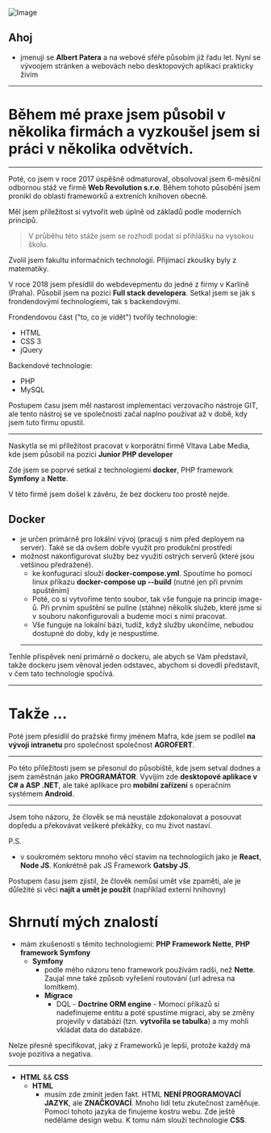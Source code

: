 ![Image](https://images.unsplash.com/photo-1542744095-291d1f67b221?ixid=MnwxMjA3fDB8MHxwaG90by1wYWdlfHx8fGVufDB8fHx8&ixlib=rb-1.2.1&auto=format&fit=crop&w=1470&q=80)

Ahoj 
-----

- jmenuji se **Albert Patera** a na webové sféře působím již řadu let. Nyní se vývoojem stránken a webovách nebo desktopových aplikací prakticky živím 

---

Během mé praxe jsem působil v několika firmách a vyzkoušel jsem si práci v několika odvětvích. 
=
----

Poté, co jsem v roce 2017 úspěšně odmaturoval, obsolvoval jsem 6-měsíční odbornou stáž ve firmě **Web Revolution s.r.o**. 
Během tohoto působění jsem pronikl do oblasti frameworků a extreních knihoven obecně.
 
Měl jsem příležitost si vytvořit web  úplně od základů podle moderních principů. 
> V průběhu této stáže jsem se rozhodl podat si přihlášku na vysokou školu. 

Zvolil jsem fakultu informačních technologií. Přijímací zkoušky byly z matematiky. 


V roce 2018 jsem přesídlil do webdevepmentu do jedné z firmy v Karlíně (Praha).
Působil jsem na pozici **Full stack developera**. Setkal jsem se jak s frondendovými technologiemi, tak s backendovými.  

Frondendovou část ("to, co je vidět") tvořily technologie:
- HTML
- CSS 3 
- jQuery 

Backendové technologie: 
- PHP
- MySQL 

Postupem času jsem měl nastarost implementaci verzovacího nástroje GIT, ale tento nástroj se ve společnosti začal naplno používat až v době, kdy jsem tuto firmu opustil. 

---

Naskytla se mi příležitost pracovat v korporátní firmě Vltava Labe Media, kde jsem působil na pozici **Junior PHP developer**

Zde jsem se poprvé setkal z technologiemi **docker**, PHP framework **Symfony** a **Nette**. 

V této firmě jsem došel k závěru, že bez dockeru too prostě nejde. 

Docker
------
- je určen primárně pro lokální vývoj (pracuji s nim před deployem na server). Také se dá ovšem dobře využít pro produkční prostředí
- možnost nakonfigurovat služby bez využití ostrých serverů (které jsou vetšinou předražené). 
    - ke konfuguraci slouží **docker-compose.yml**. Spoutíme ho pomocí linux příkazu **docker-compose up --build** (nutné jen při prvním spuštěním)
    - Poté, co si vytvoříme tento soubor, tak vše funguje na princip image-ů. Při prvním spuštění se pullne (stáhne) několik služeb, které jsme si v souboru nakonfigurovali a budeme moci s nimi pracovat. 
    - Vše funguje na lokální bázi, tudíž, když služby ukončíme, nebudou dostupné do doby, kdy je nespustíme. 
    ---

Tenhle příspěvek není primárně o dockeru, ale abych se Vám představil, takže dockeru jsem věnoval jeden odstavec, abychom si dovedli představit, v čem tato technologie spočívá.

---
Takže ...
====
Poté jsem přesídlil do pražské firmy jménem Mafra, kde jsem se podílel **na vývoji intranetu** pro společnost společnost **AGROFERT**. 

___

Po této příležitosti jsem se přesonul do působiště, kde jsem setval dodnes a jsem zaměstnán jako **PROGRAMÁTOR**. 
Vyvíjím zde **desktopové aplikace v C# a ASP .NET**, ale také aplikace pro **mobilní zařízení** s operačním systémem **Android**. 

---
Jsem toho názoru, že člověk se má neustále zdokonalovat a posouvat dopředu a překovávat veškeré překážky, co mu život nastaví. 

P.S. 
- v soukromém sektoru mnoho věcí stavím na technologiích jako je **React**, **Node JS**. Konkrétně pak JS Framework **Gatsby JS**. 

Postupem času jsem zjistil, že člověk nemůsí umět vše zpaměti, ale je důležité si věci **najít a umět je použít** (například externí hnihovny)

Shrnutí mých znalostí
=====
- mám zkušenosti s těmito technologiemi: 
    **PHP Framework Nette**, **PHP framework Symfony**
    - **Symfony**
        - podle mého názoru teno framework používám radši, než **Nette**. Zaujal mne také způsob vyřešení routování (url adresa na lomítkem). 
        - **Migrace**
            - DQL - **Doctrine ORM engine** - Momocí příkazů si nadefinujeme entitu a poté spustíme migraci, aby se změny projevily v databázi (tzn. **vytvořila se tabulka**) a my mohli vkládat data do databáze. 

Nelze přesně specifikovat, jaký z Frameworků je lepší, protože každý má svoje pozitiva a negativa.
<hr>

- **HTML** && **CSS** 
    - **HTML**
        - musím zde zmínit jeden fakt. HTML **NENÍ PROGRAMOVACÍ JAZYK**, ale **ZNAČKOVACÍ**. Mnoho lidí tetu zkutečnost zaměňuje. Pomocí tohoto jazyka de finujeme kostru webu. Zde ještě neděláme design webu. K tomu nám slouží technologie **CSS**. 




   
 






